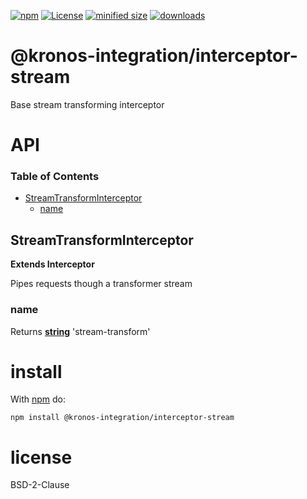 [![npm](https://img.shields.io/npm/v/@kronos-integration/interceptor-stream.svg)](https://www.npmjs.com/package/@kronos-integration/interceptor-stream)
[![License](https://img.shields.io/badge/License-BSD%203--Clause-blue.svg)](https://opensource.org/licenses/BSD-3-Clause)
[![minified size](https://badgen.net/bundlephobia/min/@kronos-integration/interceptor-stream)](https://bundlephobia.com/result?p=@kronos-integration/interceptor-stream)
[![downloads](http://img.shields.io/npm/dm/@kronos-integration/interceptor-stream.svg?style=flat-square)](https://npmjs.org/package/@kronos-integration/interceptor-stream)

# @kronos-integration/interceptor-stream

Base stream transforming interceptor

# API

<!-- Generated by documentation.js. Update this documentation by updating the source code. -->

### Table of Contents

*   [StreamTransformInterceptor](#streamtransforminterceptor)
    *   [name](#name)

## StreamTransformInterceptor

**Extends Interceptor**

Pipes requests though a transformer stream

### name

Returns **[string](https://developer.mozilla.org/docs/Web/JavaScript/Reference/Global_Objects/String)** 'stream-transform'

# install

With [npm](http://npmjs.org) do:

```shell
npm install @kronos-integration/interceptor-stream
```

# license

BSD-2-Clause
